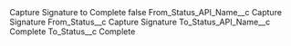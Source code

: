 <?xml version="1.0" encoding="UTF-8"?>
<CustomMetadata xmlns="http://soap.sforce.com/2006/04/metadata" xmlns:xsi="http://www.w3.org/2001/XMLSchema-instance" xmlns:xsd="http://www.w3.org/2001/XMLSchema">
    <label>Capture Signature to Complete</label>
    <protected>false</protected>
    <values>
        <field>From_Status_API_Name__c</field>
        <value xsi:type="xsd:string">Capture Signature</value>
    </values>
    <values>
        <field>From_Status__c</field>
        <value xsi:type="xsd:string">Capture Signature</value>
    </values>
    <values>
        <field>To_Status_API_Name__c</field>
        <value xsi:type="xsd:string">Complete</value>
    </values>
    <values>
        <field>To_Status__c</field>
        <value xsi:type="xsd:string">Complete</value>
    </values>
</CustomMetadata>
